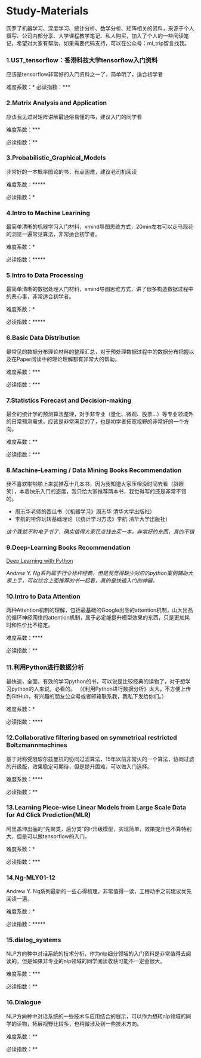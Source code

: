 # Study-Materials
网罗了机器学习、深度学习、统计分析、数学分析、矩阵相关的资料，来源于个人撰写、公司内部分享、大学课程教学笔记、私人购买，加入了个人的一些阅读笔记，希望对大家有帮助，如果需要代码支持，可以在公众号：ml_trip留言找我。

### 1.UST_tensorflow：香港科技大学tensorflow入门资料
应该是tensorflow非常好的入门资料之一了，简单明了，适合初学者

难度系数：*
必读指数：***

### 2.Matrix Analysis and Application
应该我见过对矩阵讲解最通俗易懂的书，建议入门的同学看

难度系数：***

必读指数：**

### 3.Probabilistic_Graphical_Models
非常好的一本概率图论的书，有点困难，建议老司机阅读

难度系数：*****

必读指数：*

### 4.Intro to Machine Learining
最简单清晰的机器学习入门材料，xmind导图思维方式，20min左右可以走马观花的浏览一遍常见算法，非常适合初学者。

难度系数：*

必读指数：*****

### 5.Intro to Data Processing
最简单清晰的数据处理入门材料，xmind导图思维方式，讲了很多构造数据过程中的恶心事，非常适合初学者。

难度系数：*

必读指数：*****

### 6.Basic Data Distribution
最常见的数据分布理论材料的整理汇总，对于预处理数据过程中的数据分布把握以及在Paper阅读中的理论理解都有非常大的帮助。

难度系数：***

必读指数：***

### 7.Statistics Forecast and Decision-making
最全的统计学的预测算法整理，对于非专业（量化、微观、股票...）等专业领域外的日常预测需求，应该是非常满足的了，也是初学者拓宽视野的非常好的一个方向。

难度系数：**

必读指数：***

### 8.Machine-Learning / Data Mining Books Recommendation
我不喜欢啪啪啪上来就推荐十几本书，因为我知道大家压根没时间去看（斜眼笑），本着快乐入门的态度，我只给大家推荐两本书，我觉得写的还是非常不错的。

- 周志华老师的西瓜书（《机器学习》周志华 清华大学出版社）
- 李航的带你玩转基础理论（《统计学习方法》李航 清华大学出版社）

*这个我就不附电子书了，确实值得大家花点钱去买一本，非常好的东西，真的不错*

### 9.Deep-Learning Books Recommendation
[Deep Learning with Python](https://www.manning.com/books/deep-learning-with-python)

*Andrew Y. Ng系列属于行业标杆经典，但是我觉得缺少对应的python案例辅助大家上手，可以综合上面推荐的书一起看，真的是快速入门的神器。*

### 10.Intro to Data Attention
两种Attention机制的理解，包括最基础的Google出品的attention机制，山大出品的循环神经网络的attention机制，属于必定能提升模型效果的东西，只是更加耗时和性价比不稳定。

难度系数：****

必读指数：**

### 11.利用Python进行数据分析
最快速，全面，有效的学习python的书，可以说是比较经典的读物了，对于想学习python的人来说，必看的。
（《利用Python进行数据分析》太大，不方便上传到GitHub，有兴趣的朋友公众号或者邮箱联系我，我私下发给你们。）

难度系数：*

必读指数：****

### 12.Collaborative filtering based on symmetrical restricted Boltzmannmachines
基于对称受限玻尔兹曼机的协同过滤算法，15年以前非常火的一个算法，协同过滤的升级版，效果稳定可期待，但是提升困难，可以做入门选择。

难度系数：****

必读指数：**

### 13.Learning Piece-wise Linear Models from Large Scale Data for Ad Click Prediction(MLR)
阿里盖坤出品的“先聚类，后分类”的lr升级模型，实现简单，效果提升也不算特别大，但是可以做tensorflow的入门。

难度系数：*

必读指数：***

### 14.Ng-MLY01-12
Andrew Y. Ng系列最新的一些心得梳理，非常值得一读，工程动手之前建议优先阅读一遍。

难度系数：*

必读指数：*****

### 15.dialog_systems
NLP方向种中对话系统的技术分析，作为nlp细分领域的入门资料是非常值得去阅读的，但是如果非专业的nlp领域的同学阅读收获可能不一定会很大。

难度系数：***

必读指数：**

### 16.Dialogue
NLP方向种中对话系统的一些技术与应用结合的展示，可以作为想转nlp领域的同学的读物，拓展视野比较多，也稍微涉及到一些技术方向。

难度系数：**

必读指数：**
